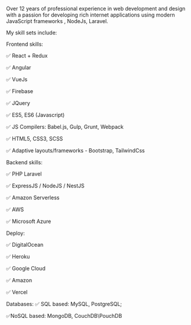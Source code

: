 Over 12 years of professional experience in web development and design with a passion for developing rich internet applications using modern JavaScript frameworks , NodeJs, Laravel.

My skill sets include:

Frontend skills:

✅ React + Redux

✅ Angular

✅ VueJs

✅ Firebase

✅ JQuery

✅ ES5, ES6 (Javascript)

✅ JS Compilers: Babel.js, Gulp, Grunt, Webpack

✅ HTML5, СSS3, SCSS

✅ Adaptive layouts/frameworks - Bootstrap, TailwindCss


Backend skills:

✅ PHP Laravel

✅ ExpressJS / NodeJS / NestJS

✅ Amazon Serverless

✅ AWS

✅ Microsoft Azure

Deploy:

✅ DigitalOcean

✅ Heroku

✅ Google Cloud

✅ Amazon

✅ Vercel

Databases:
✅ SQL based: MySQL, PostgreSQL;

✅NoSQL based: MongoDB, CouchDB\PouchDB
